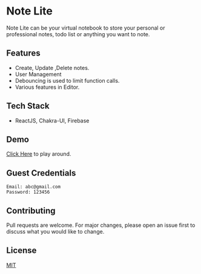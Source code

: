 # Note Lite

Note Lite can be your virtual notebook to store your personal or professional notes, todo list or anything you want to note.

## Features

- Create, Update ,Delete notes.
- User Management
- Debouncing is used to limit function calls.
- Various features in Editor.

## Tech Stack

- ReactJS, Chakra-UI, Firebase

## Demo

[Click Here](https://note-lite.netlify.app/) to play around.

## Guest Credentials

```
Email: abc@gmail.com
Password: 123456
```

## Contributing

Pull requests are welcome. For major changes, please open an issue first to discuss what you would like to change.

## License

[MIT](https://choosealicense.com/licenses/mit/)

